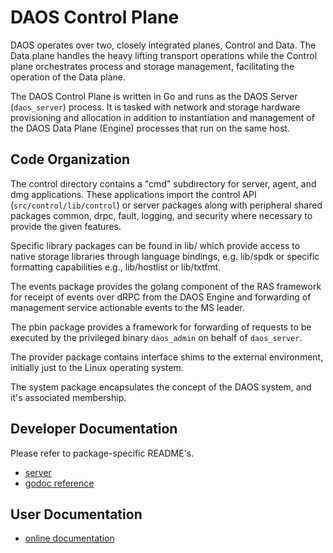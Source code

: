 # DAOS Control Plane

DAOS operates over two, closely integrated planes, Control and Data.  The Data
plane handles the heavy lifting transport operations while the Control plane
orchestrates process and storage management, facilitating the operation of the
Data plane.

The DAOS Control Plane is written in Go and runs as the DAOS Server
(`daos_server`) process. It is tasked with network and storage hardware
provisioning and allocation in addition to instantiation and management of the
DAOS Data Plane (Engine) processes that run on the same host.

## Code Organization

The control directory contains a "cmd" subdirectory for server, agent, and dmg
applications. These applications import the control API
(`src/control/lib/control`) or server packages along with peripheral shared
packages common, drpc, fault, logging, and security where necessary to provide
the given features.

Specific library packages can be found in lib/ which provide access to native
storage libraries through language bindings, e.g. lib/spdk or specific
formatting capabilities e.g., lib/hostlist or lib/txtfmt.

The events package provides the golang component of the RAS framework for
receipt of events over dRPC from the DAOS Engine and forwarding of management
service actionable events to the MS leader.

The pbin package provides a framework for forwarding of requests to be executed
by the privileged binary `daos_admin` on behalf of `daos_server`.

The provider package contains interface shims to the external environment,
initially just to the Linux operating system.

The system package encapsulates the concept of the DAOS system, and it's
associated membership.

## Developer Documentation

Please refer to package-specific README's.

- [server](/src/control/server/README.md)
- [godoc reference](https://godoc.org/github.com/daos-stack/daos/src/control)

## User Documentation

- [online documentation](https://daos-stack.github.io/)
